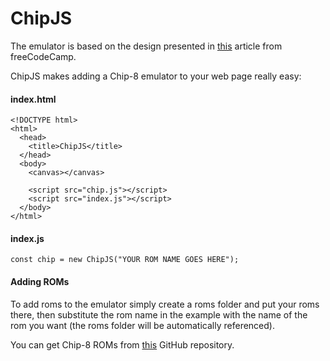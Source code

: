 # ChipJS
The emulator is based on the design presented in [this](https://www.freecodecamp.org/news/creating-your-very-own-chip-8-emulator/) article from freeCodeCamp.

ChipJS makes adding a Chip-8 emulator to your web page really easy:

#### index.html
```
<!DOCTYPE html>
<html>
  <head>
    <title>ChipJS</title>
  </head>
  <body>
    <canvas></canvas>

    <script src="chip.js"></script>
    <script src="index.js"></script>
  </body>
</html>
```

#### index.js
```
const chip = new ChipJS("YOUR ROM NAME GOES HERE");
```

#### Adding ROMs
To add roms to the emulator simply create a roms folder and put your roms there, then substitute the rom name in the example with the name of the rom you want (the roms folder will be automatically referenced).

You can get Chip-8 ROMs from [this](https://github.com/dmatlack/chip8/tree/master/roms) GitHub repository.
